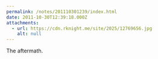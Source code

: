 ```yaml
---
permalink: /notes/201110301239/index.html
date: 2011-10-30T12:39:18.000Z
attachments:
  - url: https://cdn.rknight.me/site/2025/12769656.jpg
    alt: null
---
```


The aftermath.
